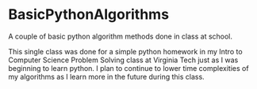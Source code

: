 # BasicPythonAlgorithms
A couple of basic python algorithm methods done in class at school.

This single class was done for a simple python homework in my Intro to Computer Science Problem Solving
class at Virginia Tech just as I was beginning to learn python. I plan to continue to lower time complexities
of my algorithms as I learn more in the future during this class.
